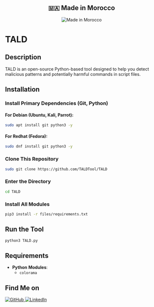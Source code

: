 <div align="center">
  <h2>🇲🇦 Made in Morocco</h2>
  <img src="https://img.shields.io/badge/Made%20with%20❤️%20in-Morocco-FF4B4B?style=for-the-badge&logo=googleearth&logoColor=white" alt="Made in Morocco">
</div>

# TALD

## Description
TALD is an open-source Python-based tool designed to help you detect malicious patterns and potentially harmful commands in script files.

## Installation

### Install Primary Dependencies (Git, Python)

#### For Debian (Ubuntu, Kali, Parrot):
```bash
sudo apt install git python3 -y
```

#### For Redhat (Fedora):
```bash
sudo dnf install git python3 -y
```

### Clone This Repository
```bash
sudo git clone https://github.com/TALDTool/TALD
```

### Enter the Directory
```bash
cd TALD
```

### Install All Modules
```bash
pip3 install -r files/requirements.txt
```

## Run the Tool
```bash
python3 TALD.py
```

## Requirements

- **Python**
  **Modules**:
  - `colorama`
 
## Find Me on
 
<div align="left">
  <a href="https://github.com/TALDv" target="_blank">
    <img src="https://img.shields.io/badge/GitHub-171515?style=for-the-badge&logo=github&logoColor=white" alt="GitHub" />
  </a>
  <a href="https://www.linkedin.com/in/mohamed-rayan-ettaldi-6b7501244/" target="_blank">
    <img src="https://img.shields.io/badge/LinkedIn-0A66C2?style=for-the-badge&logo=linkedin&logoColor=white" alt="LinkedIn" />
  </a>
</div>

